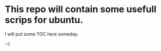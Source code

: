 This repo will contain some usefull scrips for ubuntu.
======================================================

I will put some TOC here someday.

:-)
